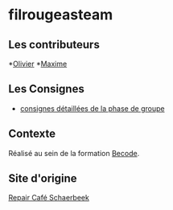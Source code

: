 # filrougeasteam

## Les contributeurs 

*[Olivier](https://github.com/oliviernchima)
*[Maxime](https://github.com/Mdelcham)


## Les Consignes

* [consignes détaillées de la phase de groupe](https://github.com/becodeorg/Swartz-promo-3/blob/master/Projects/filrougeasteam.md)

## Contexte

Réalisé au sein de la formation [Becode](http://www.becode.org/).

## Site d'origine

[Repair Café Schaerbeek](https://sites.google.com/site/repaircafeschaerbeek/fr)


